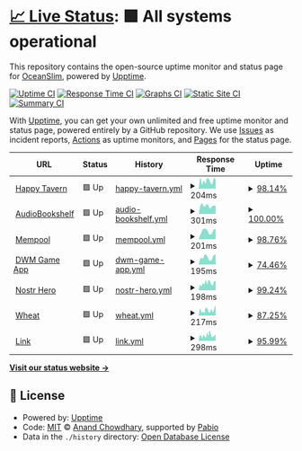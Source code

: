 # [📈 Live Status](https://0ceanSlim.github.io/upptime): <!--live status--> **🟩 All systems operational**

This repository contains the open-source uptime monitor and status page for [OceanSlim](https://happytavern.co), powered by [Upptime](https://github.com/upptime/upptime).

[![Uptime CI](https://github.com/0ceanSlim/upptime/workflows/Uptime%20CI/badge.svg)](https://github.com/0ceanSlim/upptime/actions?query=workflow%3A%22Uptime+CI%22)
[![Response Time CI](https://github.com/0ceanSlim/upptime/workflows/Response%20Time%20CI/badge.svg)](https://github.com/0ceanSlim/upptime/actions?query=workflow%3A%22Response+Time+CI%22)
[![Graphs CI](https://github.com/0ceanSlim/upptime/workflows/Graphs%20CI/badge.svg)](https://github.com/0ceanSlim/upptime/actions?query=workflow%3A%22Graphs+CI%22)
[![Static Site CI](https://github.com/0ceanSlim/upptime/workflows/Static%20Site%20CI/badge.svg)](https://github.com/0ceanSlim/upptime/actions?query=workflow%3A%22Static+Site+CI%22)
[![Summary CI](https://github.com/0ceanSlim/upptime/workflows/Summary%20CI/badge.svg)](https://github.com/0ceanSlim/upptime/actions?query=workflow%3A%22Summary+CI%22)

With [Upptime](https://upptime.js.org), you can get your own unlimited and free uptime monitor and status page, powered entirely by a GitHub repository. We use [Issues](https://github.com/0ceanSlim/upptime/issues) as incident reports, [Actions](https://github.com/0ceanSlim/upptime/actions) as uptime monitors, and [Pages](https://0ceanSlim.github.io/upptime) for the status page.

<!--start: status pages-->
<!-- This summary is generated by Upptime (https://github.com/upptime/upptime) -->
<!-- Do not edit this manually, your changes will be overwritten -->
<!-- prettier-ignore -->
| URL | Status | History | Response Time | Uptime |
| --- | ------ | ------- | ------------- | ------ |
| <img alt="" src="https://icons.duckduckgo.com/ip3/happytavern.co.ico" height="13"> [Happy Tavern](https://happytavern.co) | 🟩 Up | [happy-tavern.yml](https://github.com/0ceanSlim/upptime/commits/HEAD/history/happy-tavern.yml) | <details><summary><img alt="Response time graph" src="./graphs/happy-tavern/response-time-week.png" height="20"> 204ms</summary><br><a href="https://0ceanSlim.github.io/upptime/history/happy-tavern"><img alt="Response time 216" src="https://img.shields.io/endpoint?url=https%3A%2F%2Fraw.githubusercontent.com%2F0ceanSlim%2Fupptime%2FHEAD%2Fapi%2Fhappy-tavern%2Fresponse-time.json"></a><br><a href="https://0ceanSlim.github.io/upptime/history/happy-tavern"><img alt="24-hour response time 175" src="https://img.shields.io/endpoint?url=https%3A%2F%2Fraw.githubusercontent.com%2F0ceanSlim%2Fupptime%2FHEAD%2Fapi%2Fhappy-tavern%2Fresponse-time-day.json"></a><br><a href="https://0ceanSlim.github.io/upptime/history/happy-tavern"><img alt="7-day response time 204" src="https://img.shields.io/endpoint?url=https%3A%2F%2Fraw.githubusercontent.com%2F0ceanSlim%2Fupptime%2FHEAD%2Fapi%2Fhappy-tavern%2Fresponse-time-week.json"></a><br><a href="https://0ceanSlim.github.io/upptime/history/happy-tavern"><img alt="30-day response time 216" src="https://img.shields.io/endpoint?url=https%3A%2F%2Fraw.githubusercontent.com%2F0ceanSlim%2Fupptime%2FHEAD%2Fapi%2Fhappy-tavern%2Fresponse-time-month.json"></a><br><a href="https://0ceanSlim.github.io/upptime/history/happy-tavern"><img alt="1-year response time 216" src="https://img.shields.io/endpoint?url=https%3A%2F%2Fraw.githubusercontent.com%2F0ceanSlim%2Fupptime%2FHEAD%2Fapi%2Fhappy-tavern%2Fresponse-time-year.json"></a></details> | <details><summary><a href="https://0ceanSlim.github.io/upptime/history/happy-tavern">98.14%</a></summary><a href="https://0ceanSlim.github.io/upptime/history/happy-tavern"><img alt="All-time uptime 99.37%" src="https://img.shields.io/endpoint?url=https%3A%2F%2Fraw.githubusercontent.com%2F0ceanSlim%2Fupptime%2FHEAD%2Fapi%2Fhappy-tavern%2Fuptime.json"></a><br><a href="https://0ceanSlim.github.io/upptime/history/happy-tavern"><img alt="24-hour uptime 89.91%" src="https://img.shields.io/endpoint?url=https%3A%2F%2Fraw.githubusercontent.com%2F0ceanSlim%2Fupptime%2FHEAD%2Fapi%2Fhappy-tavern%2Fuptime-day.json"></a><br><a href="https://0ceanSlim.github.io/upptime/history/happy-tavern"><img alt="7-day uptime 98.14%" src="https://img.shields.io/endpoint?url=https%3A%2F%2Fraw.githubusercontent.com%2F0ceanSlim%2Fupptime%2FHEAD%2Fapi%2Fhappy-tavern%2Fuptime-week.json"></a><br><a href="https://0ceanSlim.github.io/upptime/history/happy-tavern"><img alt="30-day uptime 99.37%" src="https://img.shields.io/endpoint?url=https%3A%2F%2Fraw.githubusercontent.com%2F0ceanSlim%2Fupptime%2FHEAD%2Fapi%2Fhappy-tavern%2Fuptime-month.json"></a><br><a href="https://0ceanSlim.github.io/upptime/history/happy-tavern"><img alt="1-year uptime 99.37%" src="https://img.shields.io/endpoint?url=https%3A%2F%2Fraw.githubusercontent.com%2F0ceanSlim%2Fupptime%2FHEAD%2Fapi%2Fhappy-tavern%2Fuptime-year.json"></a></details>
| <img alt="" src="https://icons.duckduckgo.com/ip3/books.happytavern.co.ico" height="13"> [AudioBookshelf](https://books.happytavern.co) | 🟩 Up | [audio-bookshelf.yml](https://github.com/0ceanSlim/upptime/commits/HEAD/history/audio-bookshelf.yml) | <details><summary><img alt="Response time graph" src="./graphs/audio-bookshelf/response-time-week.png" height="20"> 301ms</summary><br><a href="https://0ceanSlim.github.io/upptime/history/audio-bookshelf"><img alt="Response time 234" src="https://img.shields.io/endpoint?url=https%3A%2F%2Fraw.githubusercontent.com%2F0ceanSlim%2Fupptime%2FHEAD%2Fapi%2Faudio-bookshelf%2Fresponse-time.json"></a><br><a href="https://0ceanSlim.github.io/upptime/history/audio-bookshelf"><img alt="24-hour response time 173" src="https://img.shields.io/endpoint?url=https%3A%2F%2Fraw.githubusercontent.com%2F0ceanSlim%2Fupptime%2FHEAD%2Fapi%2Faudio-bookshelf%2Fresponse-time-day.json"></a><br><a href="https://0ceanSlim.github.io/upptime/history/audio-bookshelf"><img alt="7-day response time 301" src="https://img.shields.io/endpoint?url=https%3A%2F%2Fraw.githubusercontent.com%2F0ceanSlim%2Fupptime%2FHEAD%2Fapi%2Faudio-bookshelf%2Fresponse-time-week.json"></a><br><a href="https://0ceanSlim.github.io/upptime/history/audio-bookshelf"><img alt="30-day response time 234" src="https://img.shields.io/endpoint?url=https%3A%2F%2Fraw.githubusercontent.com%2F0ceanSlim%2Fupptime%2FHEAD%2Fapi%2Faudio-bookshelf%2Fresponse-time-month.json"></a><br><a href="https://0ceanSlim.github.io/upptime/history/audio-bookshelf"><img alt="1-year response time 234" src="https://img.shields.io/endpoint?url=https%3A%2F%2Fraw.githubusercontent.com%2F0ceanSlim%2Fupptime%2FHEAD%2Fapi%2Faudio-bookshelf%2Fresponse-time-year.json"></a></details> | <details><summary><a href="https://0ceanSlim.github.io/upptime/history/audio-bookshelf">100.00%</a></summary><a href="https://0ceanSlim.github.io/upptime/history/audio-bookshelf"><img alt="All-time uptime 98.67%" src="https://img.shields.io/endpoint?url=https%3A%2F%2Fraw.githubusercontent.com%2F0ceanSlim%2Fupptime%2FHEAD%2Fapi%2Faudio-bookshelf%2Fuptime.json"></a><br><a href="https://0ceanSlim.github.io/upptime/history/audio-bookshelf"><img alt="24-hour uptime 100.00%" src="https://img.shields.io/endpoint?url=https%3A%2F%2Fraw.githubusercontent.com%2F0ceanSlim%2Fupptime%2FHEAD%2Fapi%2Faudio-bookshelf%2Fuptime-day.json"></a><br><a href="https://0ceanSlim.github.io/upptime/history/audio-bookshelf"><img alt="7-day uptime 100.00%" src="https://img.shields.io/endpoint?url=https%3A%2F%2Fraw.githubusercontent.com%2F0ceanSlim%2Fupptime%2FHEAD%2Fapi%2Faudio-bookshelf%2Fuptime-week.json"></a><br><a href="https://0ceanSlim.github.io/upptime/history/audio-bookshelf"><img alt="30-day uptime 98.67%" src="https://img.shields.io/endpoint?url=https%3A%2F%2Fraw.githubusercontent.com%2F0ceanSlim%2Fupptime%2FHEAD%2Fapi%2Faudio-bookshelf%2Fuptime-month.json"></a><br><a href="https://0ceanSlim.github.io/upptime/history/audio-bookshelf"><img alt="1-year uptime 98.67%" src="https://img.shields.io/endpoint?url=https%3A%2F%2Fraw.githubusercontent.com%2F0ceanSlim%2Fupptime%2FHEAD%2Fapi%2Faudio-bookshelf%2Fuptime-year.json"></a></details>
| <img alt="" src="https://icons.duckduckgo.com/ip3/mempool.happytavern.co.ico" height="13"> [Mempool](https://mempool.happytavern.co) | 🟩 Up | [mempool.yml](https://github.com/0ceanSlim/upptime/commits/HEAD/history/mempool.yml) | <details><summary><img alt="Response time graph" src="./graphs/mempool/response-time-week.png" height="20"> 201ms</summary><br><a href="https://0ceanSlim.github.io/upptime/history/mempool"><img alt="Response time 212" src="https://img.shields.io/endpoint?url=https%3A%2F%2Fraw.githubusercontent.com%2F0ceanSlim%2Fupptime%2FHEAD%2Fapi%2Fmempool%2Fresponse-time.json"></a><br><a href="https://0ceanSlim.github.io/upptime/history/mempool"><img alt="24-hour response time 145" src="https://img.shields.io/endpoint?url=https%3A%2F%2Fraw.githubusercontent.com%2F0ceanSlim%2Fupptime%2FHEAD%2Fapi%2Fmempool%2Fresponse-time-day.json"></a><br><a href="https://0ceanSlim.github.io/upptime/history/mempool"><img alt="7-day response time 201" src="https://img.shields.io/endpoint?url=https%3A%2F%2Fraw.githubusercontent.com%2F0ceanSlim%2Fupptime%2FHEAD%2Fapi%2Fmempool%2Fresponse-time-week.json"></a><br><a href="https://0ceanSlim.github.io/upptime/history/mempool"><img alt="30-day response time 212" src="https://img.shields.io/endpoint?url=https%3A%2F%2Fraw.githubusercontent.com%2F0ceanSlim%2Fupptime%2FHEAD%2Fapi%2Fmempool%2Fresponse-time-month.json"></a><br><a href="https://0ceanSlim.github.io/upptime/history/mempool"><img alt="1-year response time 212" src="https://img.shields.io/endpoint?url=https%3A%2F%2Fraw.githubusercontent.com%2F0ceanSlim%2Fupptime%2FHEAD%2Fapi%2Fmempool%2Fresponse-time-year.json"></a></details> | <details><summary><a href="https://0ceanSlim.github.io/upptime/history/mempool">98.76%</a></summary><a href="https://0ceanSlim.github.io/upptime/history/mempool"><img alt="All-time uptime 99.53%" src="https://img.shields.io/endpoint?url=https%3A%2F%2Fraw.githubusercontent.com%2F0ceanSlim%2Fupptime%2FHEAD%2Fapi%2Fmempool%2Fuptime.json"></a><br><a href="https://0ceanSlim.github.io/upptime/history/mempool"><img alt="24-hour uptime 91.30%" src="https://img.shields.io/endpoint?url=https%3A%2F%2Fraw.githubusercontent.com%2F0ceanSlim%2Fupptime%2FHEAD%2Fapi%2Fmempool%2Fuptime-day.json"></a><br><a href="https://0ceanSlim.github.io/upptime/history/mempool"><img alt="7-day uptime 98.76%" src="https://img.shields.io/endpoint?url=https%3A%2F%2Fraw.githubusercontent.com%2F0ceanSlim%2Fupptime%2FHEAD%2Fapi%2Fmempool%2Fuptime-week.json"></a><br><a href="https://0ceanSlim.github.io/upptime/history/mempool"><img alt="30-day uptime 99.53%" src="https://img.shields.io/endpoint?url=https%3A%2F%2Fraw.githubusercontent.com%2F0ceanSlim%2Fupptime%2FHEAD%2Fapi%2Fmempool%2Fuptime-month.json"></a><br><a href="https://0ceanSlim.github.io/upptime/history/mempool"><img alt="1-year uptime 99.53%" src="https://img.shields.io/endpoint?url=https%3A%2F%2Fraw.githubusercontent.com%2F0ceanSlim%2Fupptime%2FHEAD%2Fapi%2Fmempool%2Fuptime-year.json"></a></details>
| <img alt="" src="https://icons.duckduckgo.com/ip3/dwm.happytavern.co.ico" height="13"> [DWM Game App](https://dwm.happytavern.co) | 🟩 Up | [dwm-game-app.yml](https://github.com/0ceanSlim/upptime/commits/HEAD/history/dwm-game-app.yml) | <details><summary><img alt="Response time graph" src="./graphs/dwm-game-app/response-time-week.png" height="20"> 195ms</summary><br><a href="https://0ceanSlim.github.io/upptime/history/dwm-game-app"><img alt="Response time 207" src="https://img.shields.io/endpoint?url=https%3A%2F%2Fraw.githubusercontent.com%2F0ceanSlim%2Fupptime%2FHEAD%2Fapi%2Fdwm-game-app%2Fresponse-time.json"></a><br><a href="https://0ceanSlim.github.io/upptime/history/dwm-game-app"><img alt="24-hour response time 159" src="https://img.shields.io/endpoint?url=https%3A%2F%2Fraw.githubusercontent.com%2F0ceanSlim%2Fupptime%2FHEAD%2Fapi%2Fdwm-game-app%2Fresponse-time-day.json"></a><br><a href="https://0ceanSlim.github.io/upptime/history/dwm-game-app"><img alt="7-day response time 195" src="https://img.shields.io/endpoint?url=https%3A%2F%2Fraw.githubusercontent.com%2F0ceanSlim%2Fupptime%2FHEAD%2Fapi%2Fdwm-game-app%2Fresponse-time-week.json"></a><br><a href="https://0ceanSlim.github.io/upptime/history/dwm-game-app"><img alt="30-day response time 207" src="https://img.shields.io/endpoint?url=https%3A%2F%2Fraw.githubusercontent.com%2F0ceanSlim%2Fupptime%2FHEAD%2Fapi%2Fdwm-game-app%2Fresponse-time-month.json"></a><br><a href="https://0ceanSlim.github.io/upptime/history/dwm-game-app"><img alt="1-year response time 207" src="https://img.shields.io/endpoint?url=https%3A%2F%2Fraw.githubusercontent.com%2F0ceanSlim%2Fupptime%2FHEAD%2Fapi%2Fdwm-game-app%2Fresponse-time-year.json"></a></details> | <details><summary><a href="https://0ceanSlim.github.io/upptime/history/dwm-game-app">74.46%</a></summary><a href="https://0ceanSlim.github.io/upptime/history/dwm-game-app"><img alt="All-time uptime 92.72%" src="https://img.shields.io/endpoint?url=https%3A%2F%2Fraw.githubusercontent.com%2F0ceanSlim%2Fupptime%2FHEAD%2Fapi%2Fdwm-game-app%2Fuptime.json"></a><br><a href="https://0ceanSlim.github.io/upptime/history/dwm-game-app"><img alt="24-hour uptime 87.76%" src="https://img.shields.io/endpoint?url=https%3A%2F%2Fraw.githubusercontent.com%2F0ceanSlim%2Fupptime%2FHEAD%2Fapi%2Fdwm-game-app%2Fuptime-day.json"></a><br><a href="https://0ceanSlim.github.io/upptime/history/dwm-game-app"><img alt="7-day uptime 74.46%" src="https://img.shields.io/endpoint?url=https%3A%2F%2Fraw.githubusercontent.com%2F0ceanSlim%2Fupptime%2FHEAD%2Fapi%2Fdwm-game-app%2Fuptime-week.json"></a><br><a href="https://0ceanSlim.github.io/upptime/history/dwm-game-app"><img alt="30-day uptime 92.72%" src="https://img.shields.io/endpoint?url=https%3A%2F%2Fraw.githubusercontent.com%2F0ceanSlim%2Fupptime%2FHEAD%2Fapi%2Fdwm-game-app%2Fuptime-month.json"></a><br><a href="https://0ceanSlim.github.io/upptime/history/dwm-game-app"><img alt="1-year uptime 92.72%" src="https://img.shields.io/endpoint?url=https%3A%2F%2Fraw.githubusercontent.com%2F0ceanSlim%2Fupptime%2FHEAD%2Fapi%2Fdwm-game-app%2Fuptime-year.json"></a></details>
| <img alt="" src="https://icons.duckduckgo.com/ip3/hero.happytavern.co.ico" height="13"> [Nostr Hero](https://hero.happytavern.co) | 🟩 Up | [nostr-hero.yml](https://github.com/0ceanSlim/upptime/commits/HEAD/history/nostr-hero.yml) | <details><summary><img alt="Response time graph" src="./graphs/nostr-hero/response-time-week.png" height="20"> 198ms</summary><br><a href="https://0ceanSlim.github.io/upptime/history/nostr-hero"><img alt="Response time 208" src="https://img.shields.io/endpoint?url=https%3A%2F%2Fraw.githubusercontent.com%2F0ceanSlim%2Fupptime%2FHEAD%2Fapi%2Fnostr-hero%2Fresponse-time.json"></a><br><a href="https://0ceanSlim.github.io/upptime/history/nostr-hero"><img alt="24-hour response time 155" src="https://img.shields.io/endpoint?url=https%3A%2F%2Fraw.githubusercontent.com%2F0ceanSlim%2Fupptime%2FHEAD%2Fapi%2Fnostr-hero%2Fresponse-time-day.json"></a><br><a href="https://0ceanSlim.github.io/upptime/history/nostr-hero"><img alt="7-day response time 198" src="https://img.shields.io/endpoint?url=https%3A%2F%2Fraw.githubusercontent.com%2F0ceanSlim%2Fupptime%2FHEAD%2Fapi%2Fnostr-hero%2Fresponse-time-week.json"></a><br><a href="https://0ceanSlim.github.io/upptime/history/nostr-hero"><img alt="30-day response time 208" src="https://img.shields.io/endpoint?url=https%3A%2F%2Fraw.githubusercontent.com%2F0ceanSlim%2Fupptime%2FHEAD%2Fapi%2Fnostr-hero%2Fresponse-time-month.json"></a><br><a href="https://0ceanSlim.github.io/upptime/history/nostr-hero"><img alt="1-year response time 208" src="https://img.shields.io/endpoint?url=https%3A%2F%2Fraw.githubusercontent.com%2F0ceanSlim%2Fupptime%2FHEAD%2Fapi%2Fnostr-hero%2Fresponse-time-year.json"></a></details> | <details><summary><a href="https://0ceanSlim.github.io/upptime/history/nostr-hero">99.24%</a></summary><a href="https://0ceanSlim.github.io/upptime/history/nostr-hero"><img alt="All-time uptime 99.45%" src="https://img.shields.io/endpoint?url=https%3A%2F%2Fraw.githubusercontent.com%2F0ceanSlim%2Fupptime%2FHEAD%2Fapi%2Fnostr-hero%2Fuptime.json"></a><br><a href="https://0ceanSlim.github.io/upptime/history/nostr-hero"><img alt="24-hour uptime 94.65%" src="https://img.shields.io/endpoint?url=https%3A%2F%2Fraw.githubusercontent.com%2F0ceanSlim%2Fupptime%2FHEAD%2Fapi%2Fnostr-hero%2Fuptime-day.json"></a><br><a href="https://0ceanSlim.github.io/upptime/history/nostr-hero"><img alt="7-day uptime 99.24%" src="https://img.shields.io/endpoint?url=https%3A%2F%2Fraw.githubusercontent.com%2F0ceanSlim%2Fupptime%2FHEAD%2Fapi%2Fnostr-hero%2Fuptime-week.json"></a><br><a href="https://0ceanSlim.github.io/upptime/history/nostr-hero"><img alt="30-day uptime 99.45%" src="https://img.shields.io/endpoint?url=https%3A%2F%2Fraw.githubusercontent.com%2F0ceanSlim%2Fupptime%2FHEAD%2Fapi%2Fnostr-hero%2Fuptime-month.json"></a><br><a href="https://0ceanSlim.github.io/upptime/history/nostr-hero"><img alt="1-year uptime 99.45%" src="https://img.shields.io/endpoint?url=https%3A%2F%2Fraw.githubusercontent.com%2F0ceanSlim%2Fupptime%2FHEAD%2Fapi%2Fnostr-hero%2Fuptime-year.json"></a></details>
| <img alt="" src="https://icons.duckduckgo.com/ip3/wheat.happytavern.co.ico" height="13"> [Wheat](https://wheat.happytavern.co) | 🟩 Up | [wheat.yml](https://github.com/0ceanSlim/upptime/commits/HEAD/history/wheat.yml) | <details><summary><img alt="Response time graph" src="./graphs/wheat/response-time-week.png" height="20"> 217ms</summary><br><a href="https://0ceanSlim.github.io/upptime/history/wheat"><img alt="Response time 217" src="https://img.shields.io/endpoint?url=https%3A%2F%2Fraw.githubusercontent.com%2F0ceanSlim%2Fupptime%2FHEAD%2Fapi%2Fwheat%2Fresponse-time.json"></a><br><a href="https://0ceanSlim.github.io/upptime/history/wheat"><img alt="24-hour response time 181" src="https://img.shields.io/endpoint?url=https%3A%2F%2Fraw.githubusercontent.com%2F0ceanSlim%2Fupptime%2FHEAD%2Fapi%2Fwheat%2Fresponse-time-day.json"></a><br><a href="https://0ceanSlim.github.io/upptime/history/wheat"><img alt="7-day response time 217" src="https://img.shields.io/endpoint?url=https%3A%2F%2Fraw.githubusercontent.com%2F0ceanSlim%2Fupptime%2FHEAD%2Fapi%2Fwheat%2Fresponse-time-week.json"></a><br><a href="https://0ceanSlim.github.io/upptime/history/wheat"><img alt="30-day response time 217" src="https://img.shields.io/endpoint?url=https%3A%2F%2Fraw.githubusercontent.com%2F0ceanSlim%2Fupptime%2FHEAD%2Fapi%2Fwheat%2Fresponse-time-month.json"></a><br><a href="https://0ceanSlim.github.io/upptime/history/wheat"><img alt="1-year response time 217" src="https://img.shields.io/endpoint?url=https%3A%2F%2Fraw.githubusercontent.com%2F0ceanSlim%2Fupptime%2FHEAD%2Fapi%2Fwheat%2Fresponse-time-year.json"></a></details> | <details><summary><a href="https://0ceanSlim.github.io/upptime/history/wheat">87.25%</a></summary><a href="https://0ceanSlim.github.io/upptime/history/wheat"><img alt="All-time uptime 96.07%" src="https://img.shields.io/endpoint?url=https%3A%2F%2Fraw.githubusercontent.com%2F0ceanSlim%2Fupptime%2FHEAD%2Fapi%2Fwheat%2Fuptime.json"></a><br><a href="https://0ceanSlim.github.io/upptime/history/wheat"><img alt="24-hour uptime 91.73%" src="https://img.shields.io/endpoint?url=https%3A%2F%2Fraw.githubusercontent.com%2F0ceanSlim%2Fupptime%2FHEAD%2Fapi%2Fwheat%2Fuptime-day.json"></a><br><a href="https://0ceanSlim.github.io/upptime/history/wheat"><img alt="7-day uptime 87.25%" src="https://img.shields.io/endpoint?url=https%3A%2F%2Fraw.githubusercontent.com%2F0ceanSlim%2Fupptime%2FHEAD%2Fapi%2Fwheat%2Fuptime-week.json"></a><br><a href="https://0ceanSlim.github.io/upptime/history/wheat"><img alt="30-day uptime 96.07%" src="https://img.shields.io/endpoint?url=https%3A%2F%2Fraw.githubusercontent.com%2F0ceanSlim%2Fupptime%2FHEAD%2Fapi%2Fwheat%2Fuptime-month.json"></a><br><a href="https://0ceanSlim.github.io/upptime/history/wheat"><img alt="1-year uptime 96.07%" src="https://img.shields.io/endpoint?url=https%3A%2F%2Fraw.githubusercontent.com%2F0ceanSlim%2Fupptime%2FHEAD%2Fapi%2Fwheat%2Fuptime-year.json"></a></details>
| <img alt="" src="https://icons.duckduckgo.com/ip3/link.happytavern.co.ico" height="13"> [Link](https://link.happytavern.co) | 🟩 Up | [link.yml](https://github.com/0ceanSlim/upptime/commits/HEAD/history/link.yml) | <details><summary><img alt="Response time graph" src="./graphs/link/response-time-week.png" height="20"> 298ms</summary><br><a href="https://0ceanSlim.github.io/upptime/history/link"><img alt="Response time 315" src="https://img.shields.io/endpoint?url=https%3A%2F%2Fraw.githubusercontent.com%2F0ceanSlim%2Fupptime%2FHEAD%2Fapi%2Flink%2Fresponse-time.json"></a><br><a href="https://0ceanSlim.github.io/upptime/history/link"><img alt="24-hour response time 179" src="https://img.shields.io/endpoint?url=https%3A%2F%2Fraw.githubusercontent.com%2F0ceanSlim%2Fupptime%2FHEAD%2Fapi%2Flink%2Fresponse-time-day.json"></a><br><a href="https://0ceanSlim.github.io/upptime/history/link"><img alt="7-day response time 298" src="https://img.shields.io/endpoint?url=https%3A%2F%2Fraw.githubusercontent.com%2F0ceanSlim%2Fupptime%2FHEAD%2Fapi%2Flink%2Fresponse-time-week.json"></a><br><a href="https://0ceanSlim.github.io/upptime/history/link"><img alt="30-day response time 315" src="https://img.shields.io/endpoint?url=https%3A%2F%2Fraw.githubusercontent.com%2F0ceanSlim%2Fupptime%2FHEAD%2Fapi%2Flink%2Fresponse-time-month.json"></a><br><a href="https://0ceanSlim.github.io/upptime/history/link"><img alt="1-year response time 315" src="https://img.shields.io/endpoint?url=https%3A%2F%2Fraw.githubusercontent.com%2F0ceanSlim%2Fupptime%2FHEAD%2Fapi%2Flink%2Fresponse-time-year.json"></a></details> | <details><summary><a href="https://0ceanSlim.github.io/upptime/history/link">95.99%</a></summary><a href="https://0ceanSlim.github.io/upptime/history/link"><img alt="All-time uptime 98.56%" src="https://img.shields.io/endpoint?url=https%3A%2F%2Fraw.githubusercontent.com%2F0ceanSlim%2Fupptime%2FHEAD%2Fapi%2Flink%2Fuptime.json"></a><br><a href="https://0ceanSlim.github.io/upptime/history/link"><img alt="24-hour uptime 74.21%" src="https://img.shields.io/endpoint?url=https%3A%2F%2Fraw.githubusercontent.com%2F0ceanSlim%2Fupptime%2FHEAD%2Fapi%2Flink%2Fuptime-day.json"></a><br><a href="https://0ceanSlim.github.io/upptime/history/link"><img alt="7-day uptime 95.99%" src="https://img.shields.io/endpoint?url=https%3A%2F%2Fraw.githubusercontent.com%2F0ceanSlim%2Fupptime%2FHEAD%2Fapi%2Flink%2Fuptime-week.json"></a><br><a href="https://0ceanSlim.github.io/upptime/history/link"><img alt="30-day uptime 98.56%" src="https://img.shields.io/endpoint?url=https%3A%2F%2Fraw.githubusercontent.com%2F0ceanSlim%2Fupptime%2FHEAD%2Fapi%2Flink%2Fuptime-month.json"></a><br><a href="https://0ceanSlim.github.io/upptime/history/link"><img alt="1-year uptime 98.56%" src="https://img.shields.io/endpoint?url=https%3A%2F%2Fraw.githubusercontent.com%2F0ceanSlim%2Fupptime%2FHEAD%2Fapi%2Flink%2Fuptime-year.json"></a></details>

<!--end: status pages-->

[**Visit our status website →**](https://0ceanSlim.github.io/upptime)

## 📄 License

- Powered by: [Upptime](https://github.com/upptime/upptime)
- Code: [MIT](./LICENSE) © [Anand Chowdhary](https://anandchowdhary.com), supported by [Pabio](https://pabio.com)
- Data in the `./history` directory: [Open Database License](https://opendatacommons.org/licenses/odbl/1-0/)
